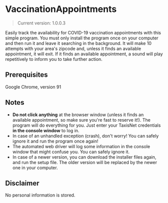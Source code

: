 # VaccinationAppointments

> Current version: 1.0.0.3

Easily track the availability for COVID-19 vaccination appointments with this simple program. You must only install the program once on your computer and then run it and leave it searching in the background.
It will make 10 attempts with your area's zipcode and, unless it finds an available appointment, it will exit.
If it finds an available appointment, a sound will play repetitively to inform you to take further action.

## Prerequisites
Google Chrome, version 91

## Notes
- **Do not click anything** at the browser window (unless it finds an available appointment, so make sure you're fast to reserve it!). The program will do everything for you. Just enter your TaxisNet credentials **in the console window** to log in.
- In case of an unhandled exception (crash), don't worry! You can safely ignore it and run the program once again!
- The automated web driver will log some information in the console window that might confuse you. You can safely ignore it.
- In case of a newer version, you can download the installer files again, and run the setup file. The older version will be replaced by the newer one in your computer.

## Disclaimer
No personal information is stored.


